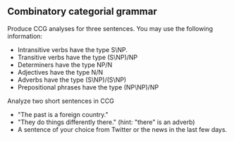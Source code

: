 Combinatory categorial grammar
----------

Produce CCG analyses for three sentences. You may use the following information:

- Intransitive verbs have the type S\NP.
- Transitive verbs have the type (S\NP)/NP
- Determiners have the type NP/N
- Adjectives have the type N/N
- Adverbs have the type (S\NP)/(S\NP)
- Prepositional phrases have the type (NP\NP)/NP

Analyze two short sentences in CCG

- "The past is a foreign country."
- "They do things differently there." (hint: "there" is an adverb)
- A sentence of your choice from Twitter or the news in the last few days.